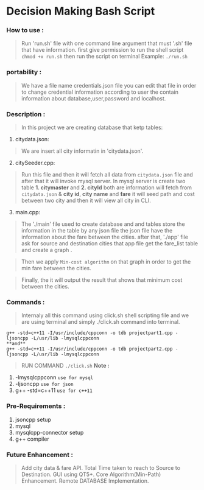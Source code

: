                                                     
# Decision Making Bash Script

### How to use  :
> Run 'run.sh' file with one command line argument that must '.sh' file that have information.
first give permission to run the shell script `chmod +x run.sh`
then run the script on terminal Example: `./run.sh`

### portability :
> We have a file name credentials.json file you can edit that file in order to change credential 
information according to user  the contain information about  database,user,password and localhost.

### Description :
> In this project we are creating database that ketp tables:
1. citydata.json:  
> We are insert all city informatin in 'citydata.json'.
2. citySeeder.cpp:
> Run this file and then it will fetch all data from `citydata.json` file and after that it will invoke
mysql server. In mysql server is create two table **1. citymaster** and **2. cityId** 
both are information will fetch from `citydata.json` & **city id**, **city name** and **fare**
it will seed path and cost between two city and then it will view all city in CLI.
3. main.cpp:
> The './main' file used to create database and and tables store the information in the table by 
any json file the json file have the information about the fare between the cities.
after that, './app' file ask for source and destination cities that app file get the fare_list 
table and create a graph .

> Then we apply `Min-cost algorithm` on that graph in order to get the min fare between the cities.

> Finally, the it will output the result that shows that minimum cost between the cities. 


### Commands :

> Internaly all this command using click.sh shell scripting file and we are using terminal and simply ./click.sh command into terminal.

```
g++ -std=c++11 -I/usr/include/cppconn -o tdb projectpart1.cpp -ljsoncpp -L/usr/lib -lmysqlcppconn
**and**
g++ -std=c++11 -I/usr/include/cppconn -o tdb projectpart2.cpp -ljsoncpp -L/usr/lib -lmysqlcppconn

```
	
> RUN COMMAND
``` ./click.sh ```
**Note :**
1.	-lmysqlcppconn	`use for mysql`
2.	-ljsoncpp	`use for json`
3.  g++ -std=c++11 `use for c++11`


### Pre-Requirements :

1.	jsoncpp setup
2.	mysql
3.	mysqlcpp-connector setup
4.  g++ compiler 

### Future Enhancement : 
> Add city data & fare API.
> Total Time taken to reach to Source to Destination.
> GUI using QT5+.
> Core Algorithm(Min-Path) Enhancement.
> Remote DATABASE Implementation.